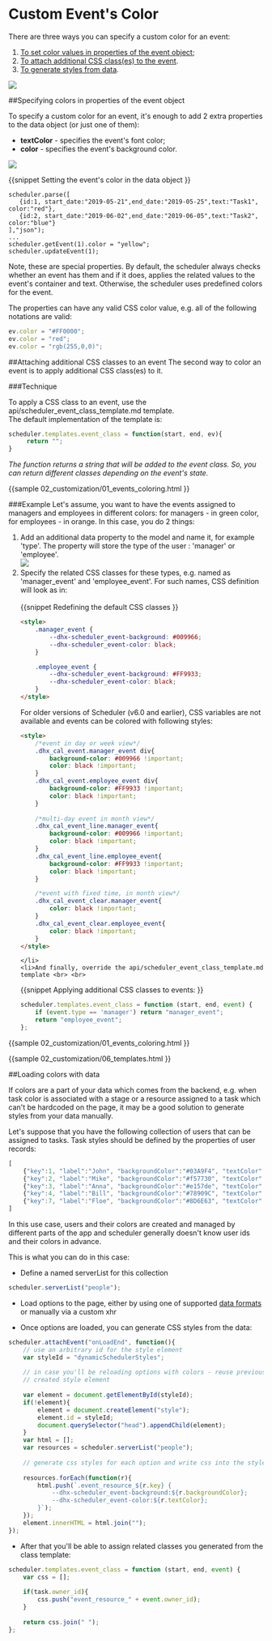 Custom Event's Color
============================

There are three ways you can specify a custom color for an event:

1. [To set color values in properties of the event object](custom_events_color.md#specifyingcolorsinpropertiesoftheeventobject);
2. [To attach additional CSS class(es) to the event](custom_events_color.md#attachingadditionalcssclassestoanevent).
2. [To generate styles from data](custom_events_color.md#loadingcolorswithdata).

<img src="custom_event_color.png"/>

##Specifying colors in properties of the event object

To specify a custom color for an event, it's enough to add 2 extra properties to the data object (or just one of them):

- **textColor** - specifies the event's font color;
- **color** - specifies the event's background color.

<img src="custom_color_model.png"/>

{{snippet
Setting the event's color in the data object
}}
~~~
scheduler.parse([
   {id:1, start_date:"2019-05-21",end_date:"2019-05-25",text:"Task1", color:"red"},
   {id:2, start_date:"2019-06-02",end_date:"2019-06-05",text:"Task2", color:"blue"}
],"json");
...
scheduler.getEvent(1).color = "yellow";
scheduler.updateEvent(1);
~~~

Note, these are special properties. By default, the scheduler always checks whether an event has them and if it does, applies the related values to the event's container and text. 
Otherwise, the scheduler uses predefined colors for the event.


The properties can have any valid CSS color value, e.g. all of the following notations are valid:

~~~js
ev.color = "#FF0000";
ev.color = "red";
ev.color = "rgb(255,0,0)";
~~~


##Attaching additional CSS classes to an event
The second way to color an event is to apply additional CSS class(es) to it. 

###Technique

To apply a CSS class to an event, use the api/scheduler_event_class_template.md template.<br>
The default implementation of the template is:

~~~js
scheduler.templates.event_class = function(start, end, ev){
     return "";
}
~~~
*The function returns a string that will be added to the event class. So, you can return different classes depending on the event's state.*

{{sample
	02_customization/01_events_coloring.html
}}

###Example
Let's assume, you want to have the events assigned to managers and employees in different colors: for managers - in green color, for employees - in orange. In this case, you do 2 things:

<ol>
	<li>Add an additional data property to the model and name it, for example 'type'. The property will store the type of the user : 'manager' or 'employee'. <br> <img src="extended_data_model.png"/></li>
	<li>Specify the related CSS classes for these types, e.g. named as 'manager_event' and 'employee_event'. For such names, CSS definition will look as in:<br> <br>
{{snippet
Redefining the default CSS classes
}}

~~~html
<style>
    .manager_event {
        --dhx-scheduler_event-background: #009966;
        --dhx-scheduler_event-color: black;
    }

    .employee_event {
        --dhx-scheduler_event-background: #FF9933;
        --dhx-scheduler_event-color: black;
    }
</style>
~~~

For older versions of Scheduler (v6.0 and earlier), CSS variables are not available and events can be colored with following styles:

~~~html
<style>
	/*event in day or week view*/
    .dhx_cal_event.manager_event div{
        background-color: #009966 !important;
        color: black !important;
    }
    .dhx_cal_event.employee_event div{
        background-color: #FF9933 !important;
        color: black !important;
    }
 
    /*multi-day event in month view*/
    .dhx_cal_event_line.manager_event{
        background-color: #009966 !important;
        color: black !important;
    }
    .dhx_cal_event_line.employee_event{
        background-color: #FF9933 !important;
        color: black !important;
    }

    /*event with fixed time, in month view*/
    .dhx_cal_event_clear.manager_event{
        color: black !important;
    }
    .dhx_cal_event_clear.employee_event{
        color: black !important;
    }
</style>
~~~
    </li>
    <li>And finally, override the api/scheduler_event_class_template.md template <br> <br>
{{snippet
Applying additional CSS classes to events:
}}
~~~js
scheduler.templates.event_class = function (start, end, event) {
	if (event.type == 'manager') return "manager_event";
    return "employee_event"; 
};
~~~
</li>
</ol>

{{sample
	02_customization/01_events_coloring.html
}}

{{sample
	02_customization/06_templates.html
}}

##Loading colors with data

If colors are a part of your data which comes from the backend, e.g. when task color is associated with a stage or a resource assigned to a task which can't be hardcoded on the page, it may be a good solution to generate styles from your data manually.

Let's suppose that you have the following collection of users that can be assigned to tasks. Task styles should be defined by the properties of user records:

~~~js
[
    {"key":1, "label":"John", "backgroundColor":"#03A9F4", "textColor":"#FFF"},
    {"key":2, "label":"Mike", "backgroundColor":"#f57730", "textColor":"#FFF"},
    {"key":3, "label":"Anna", "backgroundColor":"#e157de", "textColor":"#FFF"},
    {"key":4, "label":"Bill", "backgroundColor":"#78909C", "textColor":"#FFF"},
    {"key":7, "label":"Floe", "backgroundColor":"#8D6E63", "textColor":"#FFF"}
]
~~~

In this use case, users and their colors are created and managed by different parts of the app and scheduler generally doesn't know user ids and their colors in advance.

This is what you can do in this case:

- Define a named serverList for this collection

~~~js
scheduler.serverList("people");
~~~

- Load options to the page, either by using one of supported [data formats](data_formats.md#jsonwithcollections) or manually via a custom xhr

- Once options are loaded, you can generate CSS styles from the data:

~~~js
scheduler.attachEvent("onLoadEnd", function(){
    // use an arbitrary id for the style element
    var styleId = "dynamicSchedulerStyles";
 
    // in case you'll be reloading options with colors - reuse previously
    // created style element
 
    var element = document.getElementById(styleId);
    if(!element){
        element = document.createElement("style");
        element.id = styleId;
        document.querySelector("head").appendChild(element);
    }
    var html = [];
    var resources = scheduler.serverList("people");
 
    // generate css styles for each option and write css into the style element,
 
    resources.forEach(function(r){
        html.push(`.event_resource_${r.key} {
            --dhx-scheduler_event-background:${r.backgroundColor};
            --dhx-scheduler_event-color:${r.textColor};
        }`);
    });
    element.innerHTML = html.join("");
});
~~~

- After that you'll be able to assign related classes you generated from the class template:

~~~js
scheduler.templates.event_class = function (start, end, event) {
    var css = [];
 
    if(task.owner_id){
        css.push("event_resource_" + event.owner_id);
    }
 
    return css.join(" ");
};
~~~